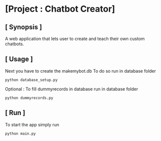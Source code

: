 # [Project : Chatbot Creator]

## [ Synopsis ]

A web application that lets user to create and teach their own custom chatbots.

## [ Usage ]

Next you have to create the makemybot.db To do so run in database folder
~~~~
python database_setup.py
~~~~

Optional : To fill dummyrecords in database run in database folder
~~~~
python dummyrecords.py
~~~~
## [ Run ]

To start the app simply run
~~~~
python main.py
~~~~
